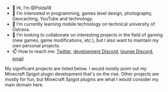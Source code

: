 - 👋 Hi, I’m @Polda18
- 👀 I’m interested in programming, games level design, photography, Geocaching, YouTube and technology.
- 🌱 I’m currently learning mobile technology on technical university of Ostrava.
- 💞️ I’m looking to collaborate on interesting projects in the field of gaming (new games, game modifications, etc.), but I also want to maintain my own personal projects.
- 📫 How to reach me: [Twitter](https://www.twitter.com/TheCZghost), [development Discord](https://discord.gg/YcDkrFU), [lounge Discord](https://discord.gg/aYUFmjT), [email](mailto:marpolda@gmail.com)

My significant projects are listed below. I would mostly point out my Minecraft Spigot plugin development that's on the rise. Other projects are mostly for fun, but Minecraft Spigot plugins are what I would consider my main domain here.

